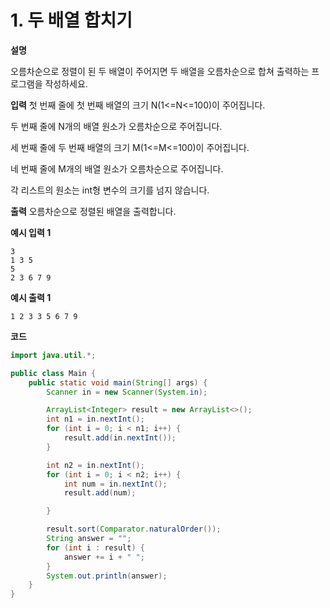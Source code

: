 # 1. 두 배열 합치기

**설명**

오름차순으로 정렬이 된 두 배열이 주어지면 두 배열을 오름차순으로 합쳐 출력하는 프로그램을 작성하세요.

**입력**
첫 번째 줄에 첫 번째 배열의 크기 N(1<=N<=100)이 주어집니다.

두 번째 줄에 N개의 배열 원소가 오름차순으로 주어집니다.

세 번째 줄에 두 번째 배열의 크기 M(1<=M<=100)이 주어집니다.

네 번째 줄에 M개의 배열 원소가 오름차순으로 주어집니다.

각 리스트의 원소는 int형 변수의 크기를 넘지 않습니다.

**출력**
오름차순으로 정렬된 배열을 출력합니다.

**예시 입력 1**

```
3
1 3 5
5
2 3 6 7 9
```

**예시 출력 1**

```
1 2 3 3 5 6 7 9
```

**코드**

```java
import java.util.*;

public class Main {
    public static void main(String[] args) {
        Scanner in = new Scanner(System.in);

        ArrayList<Integer> result = new ArrayList<>();
        int n1 = in.nextInt();
        for (int i = 0; i < n1; i++) {
            result.add(in.nextInt());
        }

        int n2 = in.nextInt();
        for (int i = 0; i < n2; i++) {
            int num = in.nextInt();
            result.add(num);

        }

        result.sort(Comparator.naturalOrder());
        String answer = "";
        for (int i : result) {
            answer += i + " ";
        }
        System.out.println(answer);
    }
}

```

